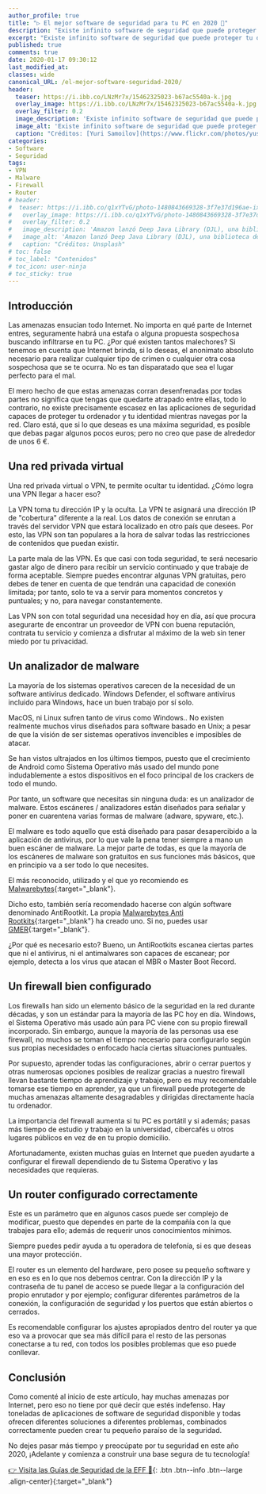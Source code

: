 ```yaml
---
author_profile: true
title: "▷ El mejor software de seguridad para tu PC en 2020 🔐"
description: "Existe infinito software de seguridad que puede proteger tu ordenador y a tu identidad mientras navegas por Internet; por ello lo mejor es indicar las tipologías necesarias y no programas concretos"
excerpt: "Existe infinito software de seguridad que puede proteger tu ordenador y a tu identidad mientras navegas por Internet; por ello lo mejor es indicar las tipologías necesarias y no programas concretos"
published: true
comments: true
date: 2020-01-17 09:30:12
last_modified_at: 
classes: wide
canonical_URL: /el-mejor-software-seguridad-2020/
header:
  teaser: https://i.ibb.co/LNzMr7x/15462325023-b67ac5540a-k.jpg
  overlay_image: https://i.ibb.co/LNzMr7x/15462325023-b67ac5540a-k.jpg
  overlay_filter: 0.2
  image_description: 'Existe infinito software de seguridad que puede proteger tu ordenador y a tu identidad mientras navegas por Internet; por ello lo mejor es indicar las tipologías necesarias y no programas concretos'
  image_alt: 'Existe infinito software de seguridad que puede proteger tu ordenador y a tu identidad mientras navegas por Internet; por ello lo mejor es indicar las tipologías necesarias y no programas concretos'
  caption: "Créditos: [Yuri Samoilov](https://www.flickr.com/photos/yusamoilov/15462325023/) de Flickr CC0 2.0"
categories:
- Software
- Seguridad
tags:
- VPN
- Malware
- Firewall
- Router
# header:
#  teaser: https://i.ibb.co/q1xYTvG/photo-1480843669328-3f7e37d196ae-ixlib-rb-1-2.jpg
#   overlay_image: https://i.ibb.co/q1xYTvG/photo-1480843669328-3f7e37d196ae-ixlib-rb-1-2.jpg
#   overlay_filter: 0.2
#   image_description: 'Amazon lanzó Deep Java Library (DJL), una biblioteca de código abierto con API de Java para simplificar la capacitación, las pruebas, la implementación y la creación en 2020'
#   image_alt: 'Amazon lanzó Deep Java Library (DJL), una biblioteca de código abierto con API de Java para simplificar la capacitación, las pruebas, la implementación y la creación en 2002'
#   caption: "Créditos: Unsplash"
# toc: false
# toc_label: "Contenidos"
# toc_icon: user-ninja
# toc_sticky: true
---
```


## Introducción

Las amenazas ensucian todo Internet. No importa en qué parte de Internet entres, seguramente habrá una estafa o alguna propuesta sospechosa buscando infiltrarse en tu PC. ¿Por qué existen tantos malechores? Si tenemos en cuenta que Internet brinda, si lo deseas, el anonimato absoluto necesario para realizar cualquier tipo de crimen o cualquier otra cosa sospechosa que se te ocurra. No es tan disparatado que sea el lugar perfecto para el mal.

El mero hecho de que estas amenazas corran desenfrenadas por todas partes no significa que tengas que quedarte atrapado entre ellas, todo lo contrario, no existe precisamente escasez en las aplicaciones de seguridad capaces de proteger tu ordenador y tu identidad mientras navegas por la red. Claro está, que si lo que deseas es una máxima seguridad, es posible que debas pagar algunos pocos euros; pero no creo que pase de alrededor de unos 6 €.

## Una red privada virtual

Una red privada virtual o VPN, te permite ocultar tu identidad. ¿Cómo logra una VPN llegar a hacer eso?

La VPN toma tu dirección IP y la oculta. La VPN te asignará una dirección IP de "cobertura" diferente a la real. Los datos de conexión se enrutan a través del servidor VPN que estará localizado en otro país que desees. Por esto, las VPN son tan populares a la hora de salvar todas las restricciones de contenidos que puedan existir.

La parte mala de las VPN. Es que casi con toda seguridad, te será necesario gastar algo de dinero para recibir un servicio continuado y que trabaje de forma aceptable. Siempre puedes encontrar algunas VPN gratuitas, pero debes de tener en cuenta de que tendrán una capacidad de conexión limitada; por tanto, solo te va a servir para momentos concretos y puntuales; y no, para navegar constantemente.

Las VPN son con total seguridad una necesidad hoy en día, así que procura asegurarte de encontrar un proveedor de VPN con buena reputación, contrata tu servicio y comienza a disfrutar al máximo de la web sin tener miedo por tu privacidad.

## Un analizador de malware

La mayoría de los sistemas operativos carecen de la necesidad de un software antivirus dedicado. Windows Defender, el software antivirus incluido para Windows, hace un buen trabajo por sí solo.

MacOS, ni Linux sufren tanto de virus como Windows.. No existen realmente muchos virus diseñados para software basado en Unix; a pesar de que la visión de ser sistemas operativos invencibles e imposibles de atacar.

Se han vistos ultrajados en los últimos tiempos, puesto que el crecimiento de Android como Sistema Operativo más usado del mundo pone indudablemente a estos dispositivos en el foco principal de los crackers de todo el mundo.

Por tanto, un software que necesitas sin ninguna duda: es un analizador de malware. Estos escáneres / analizadores están diseñados para señalar y poner en cuarentena varias formas de malware (adware, spyware, etc.).

El malware es todo aquello que está diseñado para pasar desapercibido a la aplicación de antivirus, por lo que vale la pena tener siempre a mano un buen escáner de malware. La mejor parte de todas, es que la mayoría de los escáneres de malware son gratuitos en sus funciones más básicos, que en principio va a ser todo lo que necesites.

El más reconocido, utilizado y el que yo recomiendo es [Malwarebytes](https://es.malwarebytes.com/mwb-download/){:target="_blank"}.

Dicho esto, también sería recomendado hacerse con algún software denominado AntiRootkit. La propia [Malwarebytes Anti Rootkits](https://es.malwarebytes.com/antirootkit/){:target="_blank"} ha creado uno. Si no, puedes usar [GMER](https://www.infospyware.com/antirootkits/gmer-antirootkit/){:target="_blank"}.

¿Por qué es necesario esto? Bueno, un AntiRootkits escanea ciertas partes que ni el antivirus, ni el antimalwares son capaces de escanear; por ejemplo, detecta a los virus que atacan el MBR o Master Boot Record.

## Un firewall bien configurado

Los firewalls han sido un elemento básico de la seguridad en la red durante décadas, y son un estándar para la mayoría de las PC hoy en día. Windows, el Sistema Operativo más usado aún para PC viene con su propio firewall incorporado. Sin embargo, aunque la mayoría de las personas usa ese firewall, no muchos se toman el tiempo necesario para configurarlo según sus propias necesidades o enfocado hacía ciertas situaciones puntuales.

Por supuesto, aprender todas las configuraciones, abrir o cerrar puertos y otras numerosas opciones posibles de realizar gracias a nuestro firewall llevan bastante tiempo de aprendizaje y trabajo, pero es muy recomendable tomarse ese tiempo en aprender, ya que un firewall puede protegerte de muchas amenazas altamente desagradables y dirigidas directamente hacía tu ordenador.

La importancia del firewall aumenta si tu PC es portátil y si además; pasas más tiempo de estudio y trabajo en la universidad, cibercafés u otros lugares públicos en vez de en tu propio domicilio.

Afortunadamente, existen muchas guías en Internet que pueden ayudarte a configurar el firewall dependiendo de tu Sistema Operativo y las necesidades que requieras.

## Un router configurado correctamente

Este es un parámetro que en algunos casos puede ser complejo de modificar, puesto que dependes en parte de la compañía con la que trabajes para ello; además de requerir unos conocimientos mínimos.

Siempre puedes pedir ayuda a tu operadora de telefonía, si es que deseas una mayor protección.

El router es un elemento del hardware, pero posee su pequeño software y en eso es en lo que nos debemos centrar. Con la dirección IP y la contraseña de tu panel de acceso se puede llegar a la configuración del propio enrutador y por ejemplo; configurar diferentes parámetros de la conexión, la configuración de seguridad y los puertos que están abiertos o cerrados.

Es recomendable configurar los ajustes apropiados dentro del router ya que eso va a provocar que sea más difícil para el resto de las personas conectarse a tu red, con todos los posibles problemas que eso puede conllevar.

## Conclusión

Como comenté al inicio de este artículo, hay muchas amenazas por Internet, pero eso no tiene por qué decir que estés indefenso. Hay toneladas de aplicaciones de software de seguridad disponible y todas ofrecen diferentes soluciones a diferentes problemas, combinados correctamente pueden crear tu pequeño paraíso de la seguridad.

No dejes pasar más tiempo y preocúpate por tu seguridad en este año 2020, ¡Adelante y comienza a construir una base segura de tu tecnología!

[👉 Visita las Guías de Seguridad de la EFF 🔐](/eff/){: .btn .btn--info .btn--large .align-center}{:target="_blank"}

